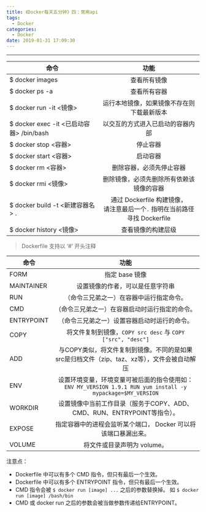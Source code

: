```yaml
---
title: 《Docker每天五分钟》四：常用api
tags:
  - Docker
categories:
  - Docker
date: 2019-01-31 17:09:30
---
```


<hr>


|	命令   |		功能      |
|----------|:------------:|
| $ docker images |  查看所有镜像 |
| $ docker ps -a | 查看所有容器   |
| $ docker run -it <镜像> | 运行本地镜像，如果镜像不存在则下载最新版本  |
| $ docker exec -it <已启动容器> /bin/bash | 以交互的方式进入已启动的容器内部  |
| $ docker stop <容器> | 停止容器  |
| $ docker start <容器> | 启动容器  |
| $ docker rm <容器> | 删除容器，必须先停止容器 |
| $ docker rmi <镜像> | 删除镜像，必须先删除所有依赖该镜像的容器 |
| $ docker build -t <新建容器名> . | 通过 Dockerfile 构建镜像，<br>请注意最后一个`.` 指明在当前路径寻找 Dockerfile |
| $ docker history <镜像> | 查看镜像的构建层级 |



> Dockerfile 支持以 ‘#’ 开头注释



|	命令   |		功能      |
|----------|:------------:|
| FORM | 指定 base 镜像 |
| MAINTAINER | 设置镜像的作者，可以是任意字符串 |
| RUN | （命令三兄弟之一）在容器中运行指定命令。 |
| CMD | （命令三兄弟之一）在容器启动时运行指定的命令。 |
| ENTRYPOINT | （命令三兄弟之一）设置容器启动时运行的命令。 |
| COPY | 将文件复制到镜像，`COPY src desc` 与 `COPY ["src", "desc"]` |
| ADD | 与COPY类似，将文件复制到镜像。不同的是如果src是归档文件（zip、taz、xz等），文件会被自动解压 |
| ENV | 设置环境变量，环境变量可被后面的指令使用如： <br> `ENV MY_VERSION 1.9.1 RUN yum install -y mypackage=$MY_VERSION` |
| WORKDIR | 设置镜像中当前工作目录（服务于COPY、ADD、CMD、RUN、ENTRYPOINT等指令）。 |
| EXPOSE | 指定容器中的进程会监听某个端口， Docker 可以将该端口暴漏出来。 |
| VOLUME | 将文件或目录声明为 volume。 |

注意点：
- Dockerfile 中可以有多个 CMD 指令，但只有最后一个生效。
- Dockerfile 中可以有多个 ENTRYPOINT 指令，但只有最后一个生效。
- CMD 指令会被 `$ docker run [image] ...` 之后的参数替换掉。 如  `$ docker run [image] /bash/bin`
- CMD 或 docker run 之后的参数会被当做参数传递给ENTRYPOINT。

